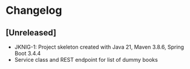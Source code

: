 # Changelog

## [Unreleased]
- JKNIG-1: Project skeleton created with Java 21, Maven 3.8.6, Spring Boot 3.4.4
- Service class and REST endpoint for list of dummy books
